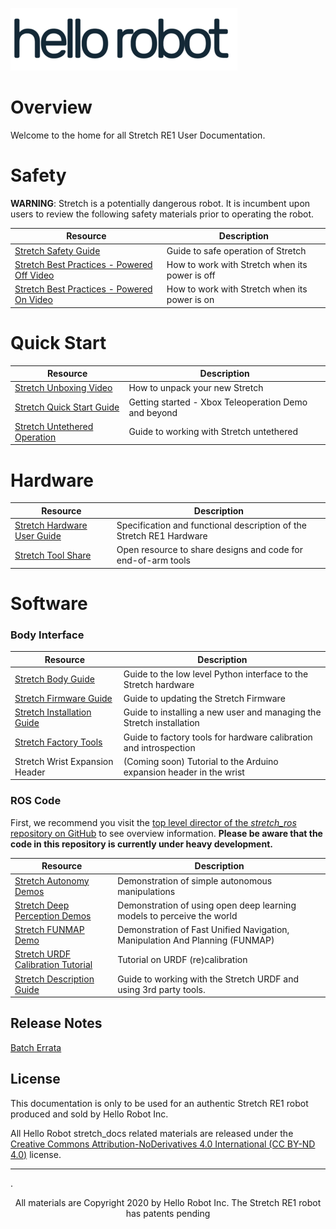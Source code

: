 ![](images/hello_robot_large_rs.png)

# Overview
Welcome to the home for all Stretch RE1 User Documentation. 

# Safety

**WARNING**: Stretch is a potentially dangerous robot. It is incumbent upon users to review the following safety materials prior to operating the robot.

| Resource                                                     | Description                                    |
| ------------------------------------------------------------ | ---------------------------------------------- |
| [Stretch Safety Guide](robot_safety_guide.md)                | Guide to safe operation of Stretch             |
| [Stretch Best Practices - Powered Off Video](https://vimeo.com/424386241) | How to work with Stretch when its power is off |
| [Stretch Best Practices - Powered On Video](https://vimeo.com/426339574) | How to work with Stretch when its power is on  |

# Quick Start

| Resource                                                | Description                                           |
| ------------------------------------------------------- | ----------------------------------------------------- |
| [Stretch Unboxing Video](https://vimeo.com/424213333)   | How to unpack your new Stretch                        |
| [Stretch Quick Start Guide](quick_start_guide.md)       | Getting started  - Xbox Teleoperation Demo and beyond |
| [Stretch Untethered Operation](untethered_operation.md) | Guide to working with Stretch untethered              |

# Hardware

| Resource                                                     | Description                                                  |
| ------------------------------------------------------------ | ------------------------------------------------------------ |
| [Stretch Hardware User Guide](hardware_user_guide.md)        | Specification and functional description of the Stretch RE1 Hardware |
| [Stretch Tool Share](https://github.com/hello-robot/stretch_tool_share) | Open resource to share designs and code for end-of-arm tools |

# Software

### Body Interface

| Resource                                                     | Description                                                  |
| ------------------------------------------------------------ | ------------------------------------------------------------ |
| [Stretch Body Guide](stretch_body_guide.md)                  | Guide to the low level Python interface to the Stretch hardware |
| [Stretch Firmware Guide](https://github.com/hello-robot/stretch_firmware/blob/master/README.md) | Guide to updating the Stretch Firmware                       |
| [Stretch Installation Guide](https://github.com/hello-robot/stretch_install/blob/master/README.md) | Guide to installing a new user and managing the Stretch installation |
| [Stretch Factory Tools](https://github.com/hello-robot/stretch_factory/blob/master/README.md) | Guide to factory tools for hardware calibration and introspection |
| Stretch Wrist Expansion Header                               | (Coming soon) Tutorial to the Arduino expansion header in the wrist |

### ROS Code

First, we recommend you visit the [top level director of the *stretch_ros* repository on GitHub](https://github.com/hello-robot/stretch_ros) to see overview information. **Please be aware that the code in this repository is currently under heavy development.**

| Resource                                                     | Description                                                  |
| ------------------------------------------------------------ | ------------------------------------------------------------ |
| [Stretch Autonomy Demos](https://github.com/hello-robot/stretch_ros/tree/master/stretch_demos) | Demonstration of simple autonomous manipulations             |
| [Stretch Deep Perception Demos](https://github.com/hello-robot/stretch_ros/blob/master/stretch_deep_perception/README.md) | Demonstration of using open deep learning models to perceive the world |
| [Stretch FUNMAP Demo](https://github.com/hello-robot/stretch_ros/blob/master/stretch_funmap/README.md) | Demonstration of Fast Unified Navigation, Manipulation And Planning (FUNMAP) |
| [Stretch URDF Calibration Tutorial](https://github.com/hello-robot/stretch_ros/blob/master/stretch_calibration/README.md) | Tutorial on URDF (re)calibration                             |
| [Stretch Description Guide](https://github.com/hello-robot/stretch_ros/blob/master/stretch_description/README.md) | Guide to working with the Stretch URDF and using 3rd party tools. |

## Release Notes

[Batch Errata](batch_errata.md)

## License

This documentation is only to be used for an authentic Stretch RE1 robot produced and sold by Hello Robot Inc. 

All Hello Robot stretch_docs related materials are released under the [Creative Commons Attribution-NoDerivatives 4.0 International (CC BY-ND 4.0)](https://creativecommons.org/licenses/by-nd/4.0) license.



------
.<div align="center"> All materials are Copyright 2020 by Hello Robot Inc. The Stretch RE1 robot has patents pending</div>

